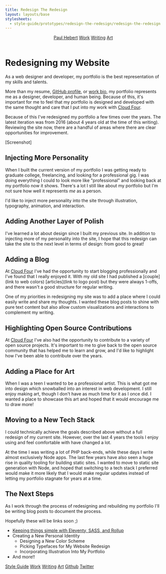 ```yaml
---
title: Redesign The Redesign
layout: layouts/base
stylesheets:
  - style-guide/prototypes/redesign-the-redesign/redesign-the-redesign
---
```


<header class="page__header container">
  <nav class="container__inner nav">
    <a href="/" class="nav__left-item">Paul Hebert</a>
    <a href="/work">Work</a>
    <a href="/writing">Writing</a>
    <a href="/art">Art</a>
  </nav>
</header>

<main class="page__main container">
  <div class="container__inner prose">

  <div class="hero">
  <h1>Redesigning my Website</h1>

  <p>
      As a web designer and developer, my portfolio is the best representation of my
      skills and talents.
  </p>

  </div>

More than my resume, [GitHub profile](https://github.com/Paul-Hebert),
or [work bio](https://cloudfour.com/is/paul/), my portfolio represents me as a
designer, developer, and human being. Because of this, it's important for me to
feel that my portfolio is designed and developed with the same thought and care
that I put into my work with [Cloud Four](https://cloudfour.com/).

Because of this I've redesigned my portfolio a few times over the years. The
latest iteration was from 2016 (about 4 years old at the time of this writing).
Reviewing the site now, there are a handful of areas where there are clear
opportunities for improvement.

[Screenshot]

## Injecting More Personality

When I built the current version of my portfolio I was getting ready to graduate
college, freelancing, and looking for a professional gig. I was doing everything
I could to look more like "professional" and looking back at my portfolio now
it shows. There's a lot I still like about my portfolio but I'm not sure how
well it represents _me_ as a person.

I'd like to inject more personality into the site through illustration,
typography, animation, and interaction.

## Adding Another Layer of Polish

I've learned a lot about design since I built my previous site. In addition to
injecting more of my personality into the site, I hope that this redesign can
take the site to the next level in terms of design: from good to great!

## Adding a Blog

At [Cloud Four](https://cloudfour.com/) I've had the opportunity to start
blogging professionally and I've found that I really enjoyed it. With my old
site I had published a [couple](link to web colors) [articles](link to logo post)
but they were always 1-offs, and there wasn't a good structure for regular
writing.

One of my priorities in redesigning my site was to add a place where I could
easily write and share my thoughts. I wanted these blog posts to shine with pure
text content but also allow custom visualizations and interactions to complement
my writing.

## Highlighting Open Source Contributions

At [Cloud Four](https://cloudfour.com/) I've also had the opportunity to
contribute to a variety of open source projects. It's important to me to give
back to the open source community that has helped me to learn and grow, and I'd
like to highlight how I've been able to contribute over the years.

## Adding a Place for Art

When I was a teen I wanted to be a professional artist. This is what got me into
design which snowballed into an interest in web development. I still enjoy
making art, though I don't have as much time for it as I once did. I wanted a
place to showcase this art and hoped that it would encourage me to draw more!

## Moving to a New Tech Stack

I could technically achieve the goals described above without a full redesign of
my current site. However, over the last 4 years the tools I enjoy using and feel
comfortable with have changed a lot.

At the time I was writing a lot of PHP back-ends, while these days I write
almost exclusively Node apps. The last few years have also seen a huge rise in
quality tooling for building static sites. I wanted to move to static site
generation with Node, and hoped that switching to a tech stack I preferred would
make it more likely that I would make regular updates instead of letting my
portfolio stagnate for years at a time.

## The Next Steps

As I work through the process of redesigning and rebuilding my portfolio I'll be
writing blog posts to document the process.

Hopefully these will be links soon ;)

- [Keeping things simple with Eleventy, SASS, and Rollup](/writing/keeping-the-stack-simple)
- Creating a New Personal Identity
  - Designing a New Color Scheme
  - Picking Typefaces for My Website Redesign
  - Incorporating Illustration Into My Portfolio
- And more!!
  </div>
</main>

<footer class="page__footer container">
  <nav class="container__inner nav">
    <a href="/style-guide">Style Guide</a>
    <a href="/work">Work</a>
    <a href="/writing">Writing</a>
    <a href="/art">Art</a>
    <a href="https://github.com/Paul-Hebert">Github</a>
    <a href="https://twitter.com/HaulPebert">Twitter</a>
  </nav>
</footer>
